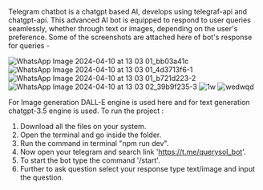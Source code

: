 Telegram chatbot is a chatgpt based AI, develops using telegraf-api and chatgpt-api. This advanced AI bot is equipped to respond to user queries seamlessly, whether through text or images, depending on the user's preference.
Some of the screenshots are attached here of bot's response for queries - 

![WhatsApp Image 2024-04-10 at 13 03 01_bb03a41c](https://github.com/S-reyapandey/ChatBot/assets/149005815/339bf352-1211-4444-b29c-8272e1e055cf)
![WhatsApp Image 2024-04-10 at 13 03 01_4d3713f6-1](https://github.com/S-reyapandey/ChatBot/assets/149005815/c35af547-02fc-4fe6-ade1-9c7e1de9ad7d)
![WhatsApp Image 2024-04-10 at 13 03 01_b721d223-2](https://github.com/S-reyapandey/ChatBot/assets/149005815/d9dd6ca1-b395-40ba-990a-b4130711caff)
![WhatsApp Image 2024-04-10 at 13 03 02_39b9f235-3](https://github.com/S-reyapandey/ChatBot/assets/149005815/ff936aeb-658f-43ef-9d03-8b2c3f40ea8d)
![1w](https://github.com/S-reyapandey/ChatBot/assets/149005815/db5fedf3-3188-4e10-a1a2-aaab123a4d42)
![wedwqd](https://github.com/S-reyapandey/ChatBot/assets/149005815/508ab3ed-ab15-4b33-a8d1-f43cac3a1297)

For Image generation DALL-E engine is used here and for text generation chatgpt-3.5 engine is used.
To run the project :
1. Download all the files on your system.
2. Open the terminal and go inside the folder.
3. Run the command in terminal "npm run dev".
4. Now open your telegram and search link 'https://t.me/querysol_bot'.
5. To start the bot type the command '/start'.
6. Further to ask question select your response type text/image and input the question.
